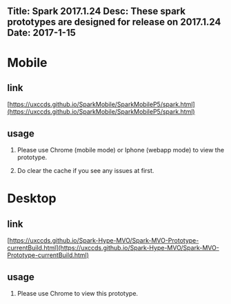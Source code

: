 Title: Spark 2017.1.24
Desc: These spark prototypes are designed for release on 2017.1.24
Date: 2017-1-15
---

# Mobile

## link

[https://uxccds.github.io/SparkMobile/SparkMobileP5/spark.html](https://uxccds.github.io/SparkMobile/SparkMobileP5/spark.html)

## usage

1) Please use Chrome (mobile mode) or Iphone (webapp mode) to view the prototype.

2) Do clear the cache if you see any issues at first.


# Desktop

## link

[https://uxccds.github.io/Spark-Hype-MVO/Spark-MVO-Prototype-currentBuild.html](https://uxccds.github.io/Spark-Hype-MVO/Spark-MVO-Prototype-currentBuild.html)

## usage

1) Please use Chrome to view this prototype.